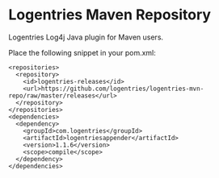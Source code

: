 Logentries Maven Repository
===========================

Logentries Log4j Java plugin for Maven users.

Place the following snippet in your pom.xml:

    <repositories>
      <repository>
        <id>logentries-releases</id>
        <url>https://github.com/logentries/logentries-mvn-repo/raw/master/releases</url>
      </repository>
    </repositories>
    <dependencies>
      <dependency>
        <groupId>com.logentries</groupId>
        <artifactId>logentriesappender</artifactId>
        <version>1.1.6</version>
        <scope>compile</scope>
      </dependency>
    </dependencies>
